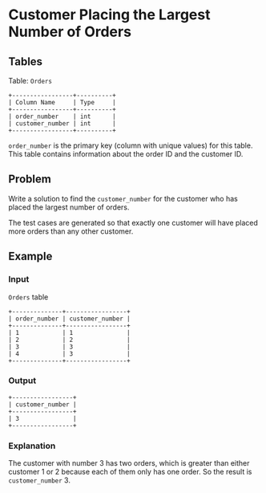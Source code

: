 # Customer Placing the Largest Number of Orders

## Tables

Table: `Orders`

```
+-----------------+----------+
| Column Name     | Type     |
+-----------------+----------+
| order_number    | int      |
| customer_number | int      |
+-----------------+----------+
```

`order_number` is the primary key (column with unique values) for this table.
This table contains information about the order ID and the customer ID.

## Problem

Write a solution to find the `customer_number` for the customer who has placed
the largest number of orders.

The test cases are generated so that exactly one customer will have placed more
orders than any other customer.

## Example

### Input

`Orders` table

```
+--------------+-----------------+
| order_number | customer_number |
+--------------+-----------------+
| 1            | 1               |
| 2            | 2               |
| 3            | 3               |
| 4            | 3               |
+--------------+-----------------+
```

### Output

```
+-----------------+
| customer_number |
+-----------------+
| 3               |
+-----------------+
```

### Explanation

The customer with number 3 has two orders, which is greater than either customer
1 or 2 because each of them only has one order. 
So the result is `customer_number` 3.

